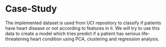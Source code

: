 # Case-Study
The implemented dataset is used from UCI repository to classify if patients have heart disease or not according to features in it. We will try to use this data to create a model which tries predict if a patient has serious life-threatening heart condition using PCA, clustering and regression analysis.

